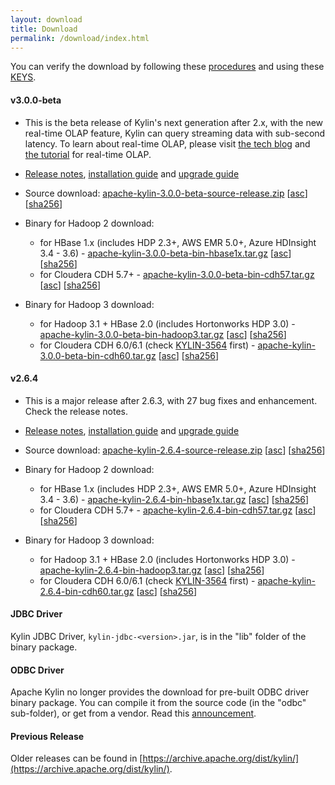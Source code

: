 ```yaml
---
layout: download
title: Download
permalink: /download/index.html
---
```


You can verify the download by following these [procedures](https://www.apache.org/info/verification.html) and using these [KEYS](https://www.apache.org/dist/kylin/KEYS).

#### v3.0.0-beta
- This is the beta release of Kylin's next generation after 2.x, with the new real-time OLAP feature, Kylin can query streaming data with sub-second latency. To learn about real-time OLAP, please visit [the tech blog](/blog/2019/04/12/rt-streaming-design/) and [the tutorial](/docs30/tutorial/realtime_olap.html) for real-time OLAP.
- [Release notes](/docs30/release_notes.html), [installation guide](/docs30/install/index.html) and [upgrade guide](/docs30/howto/howto_upgrade.html)
- Source download: [apache-kylin-3.0.0-beta-source-release.zip](https://www.apache.org/dyn/closer.cgi/kylin/apache-kylin-3.0.0-beta/apache-kylin-3.0.0-beta-source-release.zip) \[[asc](https://www.apache.org/dist/kylin/apache-kylin-3.0.0-beta/apache-kylin-3.0.0-beta-source-release.zip.asc)\] \[[sha256](https://www.apache.org/dist/kylin/apache-kylin-3.0.0-beta/apache-kylin-3.0.0-beta-source-release.zip.sha256)\]
- Binary for Hadoop 2 download:
  - for HBase 1.x (includes HDP 2.3+, AWS EMR 5.0+, Azure HDInsight 3.4 - 3.6) - [apache-kylin-3.0.0-beta-bin-hbase1x.tar.gz](https://www.apache.org/dyn/closer.cgi/kylin/apache-kylin-3.0.0-beta/apache-kylin-3.0.0-beta-bin-hbase1x.tar.gz) \[[asc](https://www.apache.org/dist/kylin/apache-kylin-3.0.0-beta/apache-kylin-3.0.0-beta-bin-hbase1x.tar.gz.asc)\] \[[sha256](https://www.apache.org/dist/kylin/apache-kylin-3.0.0-beta/apache-kylin-3.0.0-beta-bin-hbase1x.tar.gz.sha256)\]
  - for Cloudera CDH 5.7+ - [apache-kylin-3.0.0-beta-bin-cdh57.tar.gz](https://www.apache.org/dyn/closer.cgi/kylin/apache-kylin-3.0.0-beta/apache-kylin-3.0.0-beta-bin-cdh57.tar.gz) \[[asc](https://www.apache.org/dist/kylin/apache-kylin-3.0.0-beta/apache-kylin-3.0.0-beta-bin-cdh57.tar.gz.asc)\] \[[sha256](https://www.apache.org/dist/kylin/apache-kylin-3.0.0-beta/apache-kylin-3.0.0-beta-bin-cdh57.tar.gz.sha256)\]

- Binary for Hadoop 3 download:
  - for Hadoop 3.1 + HBase 2.0 (includes Hortonworks HDP 3.0) - [apache-kylin-3.0.0-beta-bin-hadoop3.tar.gz](https://www.apache.org/dyn/closer.cgi/kylin/apache-kylin-3.0.0-beta/apache-kylin-3.0.0-beta-bin-hadoop3.tar.gz) \[[asc](https://www.apache.org/dist/kylin/apache-kylin-3.0.0-beta/apache-kylin-3.0.0-beta-bin-hadoop3.tar.gz.asc)\] \[[sha256](https://www.apache.org/dist/kylin/apache-kylin-3.0.0-beta/apache-kylin-3.0.0-beta-bin-hadoop3.tar.gz.sha256)\]
  - for Cloudera CDH 6.0/6.1 (check [KYLIN-3564](https://issues.apache.org/jira/browse/KYLIN-3564) first) - [apache-kylin-3.0.0-beta-bin-cdh60.tar.gz](https://www.apache.org/dyn/closer.cgi/kylin/apache-kylin-3.0.0-beta/apache-kylin-3.0.0-beta-bin-cdh60.tar.gz) \[[asc](https://www.apache.org/dist/kylin/apache-kylin-3.0.0-beta/apache-kylin-3.0.0-beta-bin-cdh60.tar.gz.asc)\] \[[sha256](https://www.apache.org/dist/kylin/apache-kylin-3.0.0-beta/apache-kylin-3.0.0-beta-bin-cdh60.tar.gz.sha256)\]

#### v2.6.4
- This is a major release after 2.6.3, with 27 bug fixes and enhancement. Check the release notes.
- [Release notes](/docs/release_notes.html), [installation guide](/docs/install/index.html) and [upgrade guide](/docs/howto/howto_upgrade.html)
- Source download: [apache-kylin-2.6.4-source-release.zip](https://www.apache.org/dyn/closer.cgi/kylin/apache-kylin-2.6.4/apache-kylin-2.6.4-source-release.zip) \[[asc](https://www.apache.org/dist/kylin/apache-kylin-2.6.4/apache-kylin-2.6.4-source-release.zip.asc)\] \[[sha256](https://www.apache.org/dist/kylin/apache-kylin-2.6.4/apache-kylin-2.6.4-source-release.zip.sha256)\]
- Binary for Hadoop 2 download:
  - for HBase 1.x (includes HDP 2.3+, AWS EMR 5.0+, Azure HDInsight 3.4 - 3.6) - [apache-kylin-2.6.4-bin-hbase1x.tar.gz](https://www.apache.org/dyn/closer.cgi/kylin/apache-kylin-2.6.4/apache-kylin-2.6.4-bin-hbase1x.tar.gz) \[[asc](https://www.apache.org/dist/kylin/apache-kylin-2.6.4/apache-kylin-2.6.4-bin-hbase1x.tar.gz.asc)\] \[[sha256](https://www.apache.org/dist/kylin/apache-kylin-2.6.4/apache-kylin-2.6.4-bin-hbase1x.tar.gz.sha256)\]
  - for Cloudera CDH 5.7+ - [apache-kylin-2.6.4-bin-cdh57.tar.gz](https://www.apache.org/dyn/closer.cgi/kylin/apache-kylin-2.6.4/apache-kylin-2.6.4-bin-cdh57.tar.gz) \[[asc](https://www.apache.org/dist/kylin/apache-kylin-2.6.4/apache-kylin-2.6.4-bin-cdh57.tar.gz.asc)\] \[[sha256](https://www.apache.org/dist/kylin/apache-kylin-2.6.4/apache-kylin-2.6.4-bin-cdh57.tar.gz.sha256)\]

- Binary for Hadoop 3 download:
  - for Hadoop 3.1 + HBase 2.0 (includes Hortonworks HDP 3.0) - [apache-kylin-2.6.4-bin-hadoop3.tar.gz](https://www.apache.org/dyn/closer.cgi/kylin/apache-kylin-2.6.4/apache-kylin-2.6.4-bin-hadoop3.tar.gz) \[[asc](https://www.apache.org/dist/kylin/apache-kylin-2.6.4/apache-kylin-2.6.4-bin-hadoop3.tar.gz.asc)\] \[[sha256](https://www.apache.org/dist/kylin/apache-kylin-2.6.4/apache-kylin-2.6.4-bin-hadoop3.tar.gz.sha256)\]
  - for Cloudera CDH 6.0/6.1 (check [KYLIN-3564](https://issues.apache.org/jira/browse/KYLIN-3564) first) - [apache-kylin-2.6.4-bin-cdh60.tar.gz](https://www.apache.org/dyn/closer.cgi/kylin/apache-kylin-2.6.4/apache-kylin-2.6.4-bin-cdh60.tar.gz) \[[asc](https://www.apache.org/dist/kylin/apache-kylin-2.6.4/apache-kylin-2.6.4-bin-cdh60.tar.gz.asc)\] \[[sha256](https://www.apache.org/dist/kylin/apache-kylin-2.6.4/apache-kylin-2.6.4-bin-cdh60.tar.gz.sha256)\]

#### JDBC Driver

Kylin JDBC Driver, `kylin-jdbc-<version>.jar`, is in the "lib" folder of the binary package.

#### ODBC Driver

Apache Kylin no longer provides the download for pre-built ODBC driver binary package. You can compile it from the source code (in the "odbc" sub-folder), or get from a vendor. Read this [announcement](http://apache-kylin.74782.x6.nabble.com/Kylin-ODBC-driver-is-removed-from-download-page-td12928.html).

#### Previous Release

Older releases can be found in [https://archive.apache.org/dist/kylin/](https://archive.apache.org/dist/kylin/).
